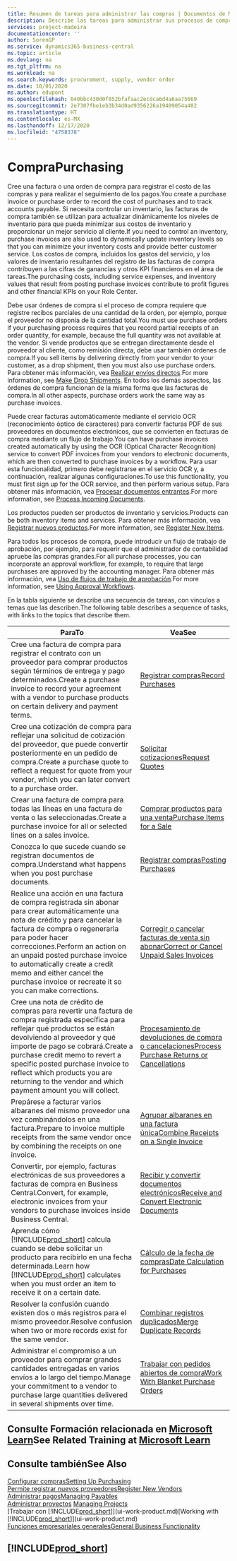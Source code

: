 ```yaml
---
title: Resumen de tareas para administrar las compras | Documentos de Microsoft
description: Describe las tareas para administrar sus procesos de compra o aprovisionamiento, incluido el modo en que funcionan las facturas de compra y los pedidos de compra.
services: project-madeira
documentationcenter: ''
author: SorenGP
ms.service: dynamics365-business-central
ms.topic: article
ms.devlang: na
ms.tgt_pltfrm: na
ms.workload: na
ms.search.keywords: procurement, supply, vendor order
ms.date: 10/01/2020
ms.author: edupont
ms.openlocfilehash: 040bbc430d0f052bfafaac2ecdca6d4a6aa75669
ms.sourcegitcommit: 2e7307fbe1eb3b34d0ad9356226a19409054a402
ms.translationtype: HT
ms.contentlocale: es-MX
ms.lasthandoff: 12/17/2020
ms.locfileid: "4758378"
---
```

# <a name="purchasing"></a><span data-ttu-id="ef923-103">Compra</span><span class="sxs-lookup"><span data-stu-id="ef923-103">Purchasing</span></span>
<span data-ttu-id="ef923-104">Cree una factura o una orden de compra para registrar el costo de las compras y para realizar el seguimiento de los pagos.</span><span class="sxs-lookup"><span data-stu-id="ef923-104">You create a purchase invoice or purchase order to record the cost of purchases and to track accounts payable.</span></span> <span data-ttu-id="ef923-105">Si necesita controlar un inventario, las facturas de compra también se utilizan para actualizar dinámicamente los niveles de inventario para que pueda minimizar sus costos de inventario y proporcionar un mejor servicio al cliente.</span><span class="sxs-lookup"><span data-stu-id="ef923-105">If you need to control an inventory, purchase invoices are also used to dynamically update inventory levels so that you can minimize your inventory costs and provide better customer service.</span></span> <span data-ttu-id="ef923-106">Los costos de compra, incluidos los gastos del servicio, y los valores de inventario resultantes del registro de las facturas de compra contribuyen a las cifras de ganancias y otros KPI financieros en el área de tareas.</span><span class="sxs-lookup"><span data-stu-id="ef923-106">The purchasing costs, including service expenses, and inventory values that result from posting purchase invoices contribute to profit figures and other financial KPIs on your Role Center.</span></span>

<span data-ttu-id="ef923-107">Debe usar órdenes de compra si el proceso de compra requiere que registre recibos parciales de una cantidad de la orden, por ejemplo, porque el proveedor no disponía de la cantidad total.</span><span class="sxs-lookup"><span data-stu-id="ef923-107">You must use purchase orders if your purchasing process requires that you record partial receipts of an order quantity, for example, because the full quantity was not available at the vendor.</span></span> <span data-ttu-id="ef923-108">Si vende productos que se entregan directamente desde el proveedor al cliente, como remisión directa, debe usar también órdenes de compra.</span><span class="sxs-lookup"><span data-stu-id="ef923-108">If you sell items by delivering directly from your vendor to your customer, as a drop shipment, then you must also use purchase orders.</span></span> <span data-ttu-id="ef923-109">Para obtener más información, vea [Realizar envíos directos](sales-how-drop-shipment.md).</span><span class="sxs-lookup"><span data-stu-id="ef923-109">For more information, see [Make Drop Shipments](sales-how-drop-shipment.md).</span></span> <span data-ttu-id="ef923-110">En todos los demás aspectos, las órdenes de compra funcionan de la misma forma que las facturas de compra.</span><span class="sxs-lookup"><span data-stu-id="ef923-110">In all other aspects, purchase orders work the same way as purchase invoices.</span></span>

<span data-ttu-id="ef923-111">Puede crear facturas automáticamente mediante el servicio OCR (reconocimiento óptico de caracteres) para convertir facturas PDF de sus proveedores en documentos electrónicos, que se convierten en facturas de compra mediante un flujo de trabajo.</span><span class="sxs-lookup"><span data-stu-id="ef923-111">You can have purchase invoices created automatically by using the OCR (Optical Character Recognition) service to convert PDF invoices from your vendors to electronic documents, which are then converted to purchase invoices by a workflow.</span></span> <span data-ttu-id="ef923-112">Para usar esta funcionalidad, primero debe registrarse en el servicio OCR y, a continuación, realizar algunas configuraciones.</span><span class="sxs-lookup"><span data-stu-id="ef923-112">To use this functionality, you must first sign up for the OCR service, and then perform various setup.</span></span> <span data-ttu-id="ef923-113">Para obtener más información, vea [Procesar documentos entrantes](across-process-income-documents.md).</span><span class="sxs-lookup"><span data-stu-id="ef923-113">For more information, see [Process Incoming Documents](across-process-income-documents.md).</span></span>      

<span data-ttu-id="ef923-114">Los productos pueden ser productos de inventario y servicios.</span><span class="sxs-lookup"><span data-stu-id="ef923-114">Products can be both inventory items and services.</span></span> <span data-ttu-id="ef923-115">Para obtener más información, vea [Registrar nuevos productos](inventory-how-register-new-items.md).</span><span class="sxs-lookup"><span data-stu-id="ef923-115">For more information, see [Register New Items](inventory-how-register-new-items.md).</span></span>

<span data-ttu-id="ef923-116">Para todos los procesos de compra, puede introducir un flujo de trabajo de aprobación, por ejemplo, para requerir que el administrador de contabilidad apruebe las compras grandes.</span><span class="sxs-lookup"><span data-stu-id="ef923-116">For all purchase processes, you can incorporate an approval workflow, for example, to require that large purchases are approved by the accounting manager.</span></span> <span data-ttu-id="ef923-117">Para obtener más información, vea [Uso de flujos de trabajo de aprobación](across-how-use-approval-workflows.md).</span><span class="sxs-lookup"><span data-stu-id="ef923-117">For more information, see [Using Approval Workflows](across-how-use-approval-workflows.md).</span></span>

<span data-ttu-id="ef923-118">En la tabla siguiente se describe una secuencia de tareas, con vínculos a temas que las describen.</span><span class="sxs-lookup"><span data-stu-id="ef923-118">The following table describes a sequence of tasks, with links to the topics that describe them.</span></span>

| <span data-ttu-id="ef923-119">Para</span><span class="sxs-lookup"><span data-stu-id="ef923-119">To</span></span> | <span data-ttu-id="ef923-120">Vea</span><span class="sxs-lookup"><span data-stu-id="ef923-120">See</span></span> |
| --- | --- |
| <span data-ttu-id="ef923-121">Cree una factura de compra para registrar el contrato con un proveedor para comprar productos según términos de entrega y pago determinados.</span><span class="sxs-lookup"><span data-stu-id="ef923-121">Create a purchase invoice to record your agreement with a vendor to purchase products on certain delivery and payment terms.</span></span> |[<span data-ttu-id="ef923-122">Registrar compras</span><span class="sxs-lookup"><span data-stu-id="ef923-122">Record Purchases</span></span>](purchasing-how-record-purchases.md) |
|<span data-ttu-id="ef923-123">Cree una cotización de compra para reflejar una solicitud de cotización del proveedor, que puede convertir posteriormente en un pedido de compra.</span><span class="sxs-lookup"><span data-stu-id="ef923-123">Create a purchase quote to reflect a request for quote from your vendor, which you can later convert to a purchase order.</span></span>|[<span data-ttu-id="ef923-124">Solicitar cotizaciones</span><span class="sxs-lookup"><span data-stu-id="ef923-124">Request Quotes</span></span>](purchasing-how-request-quotes.md)|
| <span data-ttu-id="ef923-125">Crear una factura de compra para todas las líneas en una factura de venta o las seleccionadas.</span><span class="sxs-lookup"><span data-stu-id="ef923-125">Create a purchase invoice for all or selected lines on a sales invoice.</span></span> |[<span data-ttu-id="ef923-126">Comprar productos para una venta</span><span class="sxs-lookup"><span data-stu-id="ef923-126">Purchase Items for a Sale</span></span>](purchasing-how-purchase-products-sale.md) |
|<span data-ttu-id="ef923-127">Conozca lo que sucede cuando se registran documentos de compra.</span><span class="sxs-lookup"><span data-stu-id="ef923-127">Understand what happens when you post purchase documents.</span></span>|[<span data-ttu-id="ef923-128">Registrar compras</span><span class="sxs-lookup"><span data-stu-id="ef923-128">Posting Purchases</span></span>](ui-post-purchases.md)|
| <span data-ttu-id="ef923-129">Realice una acción en una factura de compra registrada sin abonar para crear automáticamente una nota de crédito y para cancelar la factura de compra o regenerarla para poder hacer correcciones.</span><span class="sxs-lookup"><span data-stu-id="ef923-129">Perform an action on an unpaid posted purchase invoice to automatically create a credit memo and either cancel the purchase invoice or recreate it so you can make corrections.</span></span> |[<span data-ttu-id="ef923-130">Corregir o cancelar facturas de venta sin abonar</span><span class="sxs-lookup"><span data-stu-id="ef923-130">Correct or Cancel Unpaid Sales Invoices</span></span>](purchasing-how-correct-cancel-unpaid-purchase-invoices.md) |
| <span data-ttu-id="ef923-131">Cree una nota de crédito de compras para revertir una factura de compra registrada específica para reflejar qué productos se están devolviendo al proveedor y qué importe de pago se cobrará.</span><span class="sxs-lookup"><span data-stu-id="ef923-131">Create a purchase credit memo to revert a specific posted purchase invoice to reflect which products you are returning to the vendor and which payment amount you will collect.</span></span> |[<span data-ttu-id="ef923-132">Procesamiento de devoluciones de compra o cancelaciones</span><span class="sxs-lookup"><span data-stu-id="ef923-132">Process Purchase Returns or Cancellations</span></span>](purchasing-how-register-new-vendors.md) |
|<span data-ttu-id="ef923-133">Prepárese a facturar varios albaranes del mismo proveedor una vez combinándolos en una factura.</span><span class="sxs-lookup"><span data-stu-id="ef923-133">Prepare to invoice multiple receipts from the same vendor once by combining the receipts on one invoice.</span></span>|[<span data-ttu-id="ef923-134">Agrupar albaranes en una factura única</span><span class="sxs-lookup"><span data-stu-id="ef923-134">Combine Receipts on a Single Invoice</span></span>](purchasing-how-to-combine-receipts.md)|
|<span data-ttu-id="ef923-135">Convertir, por ejemplo, facturas electrónicas de sus proveedores a facturas de compra en Business Central.</span><span class="sxs-lookup"><span data-stu-id="ef923-135">Convert, for example, electronic invoices from your vendors to purchase invoices inside Business Central.</span></span>|[<span data-ttu-id="ef923-136">Recibir y convertir documentos electrónicos</span><span class="sxs-lookup"><span data-stu-id="ef923-136">Receive and Convert Electronic Documents</span></span>](purchasing-how-to-receive-and-convert-electronic-documents.md)|
| <span data-ttu-id="ef923-137">Aprenda cómo [!INCLUDE[prod_short](includes/prod_short.md)] calcula cuando se debe solicitar un producto para recibirlo en una fecha determinada.</span><span class="sxs-lookup"><span data-stu-id="ef923-137">Learn how [!INCLUDE[prod_short](includes/prod_short.md)] calculates when you must order an item to receive it on a certain date.</span></span>|[<span data-ttu-id="ef923-138">Cálculo de la fecha de compras</span><span class="sxs-lookup"><span data-stu-id="ef923-138">Date Calculation for Purchases</span></span>](purchasing-date-calculation-for-purchases.md)|
|<span data-ttu-id="ef923-139">Resolver la confusión cuando existen dos o más registros para el mismo proveedor.</span><span class="sxs-lookup"><span data-stu-id="ef923-139">Resolve confusion when two or more records exist for the same vendor.</span></span>|[<span data-ttu-id="ef923-140">Combinar registros duplicados</span><span class="sxs-lookup"><span data-stu-id="ef923-140">Merge Duplicate Records</span></span>](sales-how-merge-duplicate-records.md)|
|<span data-ttu-id="ef923-141">Administrar el compromiso a un proveedor para comprar grandes cantidades entregadas en varios envíos a lo largo del tiempo.</span><span class="sxs-lookup"><span data-stu-id="ef923-141">Manage your commitment to a vendor to purchase large quantities delivered in several shipments over time.</span></span>|[<span data-ttu-id="ef923-142">Trabajar con pedidos abiertos de compra</span><span class="sxs-lookup"><span data-stu-id="ef923-142">Work With Blanket Purchase Orders</span></span>](sales-how-to-create-blanket-sales-orders.md)|

## <a name="see-related-training-at-microsoft-learn"></a><span data-ttu-id="ef923-143">Consulte Formación relacionada en [Microsoft Learn](/learn/paths/purchase-items-services-dynamics-365-business-central/)</span><span class="sxs-lookup"><span data-stu-id="ef923-143">See Related Training at [Microsoft Learn](/learn/paths/purchase-items-services-dynamics-365-business-central/)</span></span>

## <a name="see-also"></a><span data-ttu-id="ef923-144">Consulte también</span><span class="sxs-lookup"><span data-stu-id="ef923-144">See Also</span></span>
[<span data-ttu-id="ef923-145">Configurar compras</span><span class="sxs-lookup"><span data-stu-id="ef923-145">Setting Up Purchasing</span></span>](purchasing-setup-purchasing.md)  
[<span data-ttu-id="ef923-146">Permite registrar nuevos proveedores</span><span class="sxs-lookup"><span data-stu-id="ef923-146">Register New Vendors</span></span>](purchasing-how-register-new-vendors.md)  
[<span data-ttu-id="ef923-147">Administrar pagos</span><span class="sxs-lookup"><span data-stu-id="ef923-147">Managing Payables</span></span>](payables-manage-payables.md)  
<span data-ttu-id="ef923-148">[Administrar proyectos](projects-manage-projects.md)  </span><span class="sxs-lookup"><span data-stu-id="ef923-148">[Managing Projects](projects-manage-projects.md)  </span></span>  
<span data-ttu-id="ef923-149">[Trabajar con [!INCLUDE[prod_short](includes/prod_short.md)]](ui-work-product.md)</span><span class="sxs-lookup"><span data-stu-id="ef923-149">[Working with [!INCLUDE[prod_short](includes/prod_short.md)]](ui-work-product.md)</span></span>  
[<span data-ttu-id="ef923-150">Funciones empresariales generales</span><span class="sxs-lookup"><span data-stu-id="ef923-150">General Business Functionality</span></span>](ui-across-business-areas.md)

## [!INCLUDE[prod_short](includes/free_trial_md.md)]  
